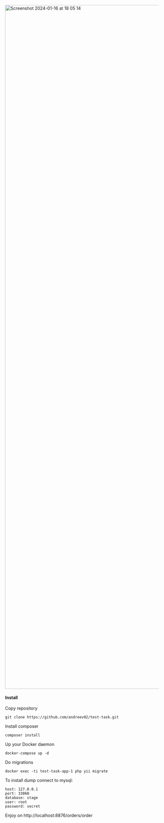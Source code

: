 <img width="2240" alt="Screenshot 2024-01-16 at 18 05 14" src="https://github.com/andreev02/test-task/assets/29811269/64d0712e-959b-4d4c-9774-918fd6ba3b8f">

#### Install

Copy repository

    git clone https://github.com/andreev02/test-task.git

Install composer

    composer install

Up your Docker daemon

    docker-compose up -d

Do migrations

    docker exec -ti test-task-app-1 php yii migrate

To install dump connect to mysql:

    host: 127.0.0.1
    port: 33060
    database: stage
    user: root
    password: secret

Enjoy on http://localhost:8876/orders/order
